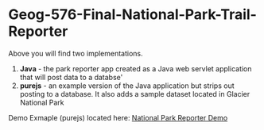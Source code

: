 # Geog-576-Final-National-Park-Trail-Reporter
Above you will find two implementations. 
1. **Java** - the park reporter app created as a Java web servlet application that will post data to a databse'
2. **purejs** - an example version of the Java application but strips out posting to a database. It also adds a sample dataset located in Glacier National Park

Demo Exmaple (purejs) located here: [National Park Reporter Demo](http://randygarcia.xyz/npr/)

